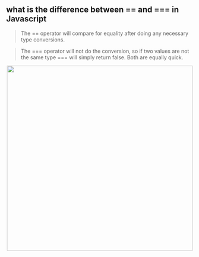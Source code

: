 ## what is the difference between == and === in Javascript

> The == operator will compare for equality after doing any necessary type conversions. 

> The === operator will not do the conversion, so if two values are not the same type === will simply return false. Both are equally quick.

<div align="center">

<img src="https://i.stack.imgur.com/yISob.png" width="500px" />

</div>
